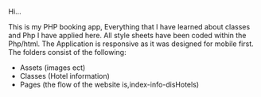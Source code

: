 Hi...

This is my PHP booking app, 
Everything that I have learned about classes and Php I have applied here.
All style sheets have been coded within the Php/html.
The Application is responsive as it was designed for mobile first.
The folders consist of the following:
- Assets (images ect)
- Classes (Hotel information)
- Pages (the flow of the website is,index-info-disHotels)